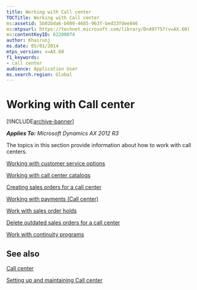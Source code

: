 ```yaml
---
title: Working with Call center
TOCTitle: Working with Call center
ms:assetid: 5b02bda6-b609-4685-963f-bed33fdee846
ms:mtpsurl: https://technet.microsoft.com/library/Dn497757(v=AX.60)
ms:contentKeyID: 62200074
author: Khairunj
ms.date: 05/01/2014
mtps_version: v=AX.60
f1_keywords:
- call center
audience: Application User
ms.search.region: Global
---
```


# Working with Call center 


[!INCLUDE[archive-banner](includes/archive-banner.md)]


_**Applies To:** Microsoft Dynamics AX 2012 R3_

The topics in this section provide information about how to work with call centers.

[Working with customer service options](working-with-customer-service-options.md)

[Working with call center catalogs](working-with-call-center-catalogs.md)

[Creating sales orders for a call center](creating-sales-orders-for-a-call-center.md)

[Working with payments (Call center)](working-with-payments-call-center.md)

[Work with sales order holds](work-with-sales-order-holds.md)

[Delete outdated sales orders for a call center](delete-outdated-sales-orders-for-a-call-center.md)

[Work with continuity programs](work-with-continuity-programs.md)

## See also

[Call center](call-center.md)

[Setting up and maintaining Call center](setting-up-and-maintaining-call-center.md)

  


